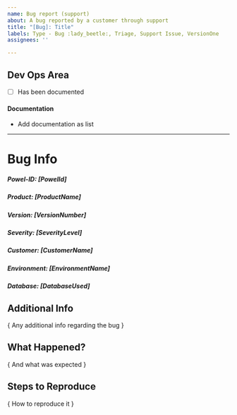 ```yaml
---
name: Bug report (support)
about: A bug reported by a customer through support
title: "[Bug]: Title"
labels: Type - Bug :lady_beetle:, Triage, Support Issue, VersionOne
assignees: ''

---
```

## Dev Ops Area
<!--- This area is for Dev Ops to add tasks --->
- [ ] Has been documented

#### Documentation
 - Add documentation as list
---
<!---  
############### - FORM USAGE - #####################
To fill out this form properly.

  1. Fill out the information below by replacing as following

    i. [ XXX ] replace with a single line of text
    ii. { XXX } replace with multiline text

-- Suggestions can sometimes found in comments below input. Use them!

Notes:
    - If you pick something that doesn't fit the format the auto labeling will not happen
    - It can take a short while after submission for it to happen
    - It is case-insensitive
    - Updating the description will update the labels as well
--->
# Bug Info
##### Powel-ID: [PowelId]
##### Product: [ProductName]
<!-- Product Names: POMA | POH | POM | Gateway | Connecting Shop | Connecting Prodrisk | Connecting Spotbid -->
##### Version: [VersionNumber]
<!-- Version format : v0.0.0 (or just Develop) -->

##### Severity: [SeverityLevel]
<!-- Severity levels: Critical | Major | Average | Minor -->

##### Customer: [CustomerName]
##### Environment: [EnvironmentName]
##### Database: [DatabaseUsed]

## Additional Info
{ Any additional info regarding the bug }
## What Happened?
{ And what was expected }
## Steps to Reproduce
{ How to reproduce it }
<!---
You should probably use a list of steps
 1. Do 1
 2. Do 2
--->


